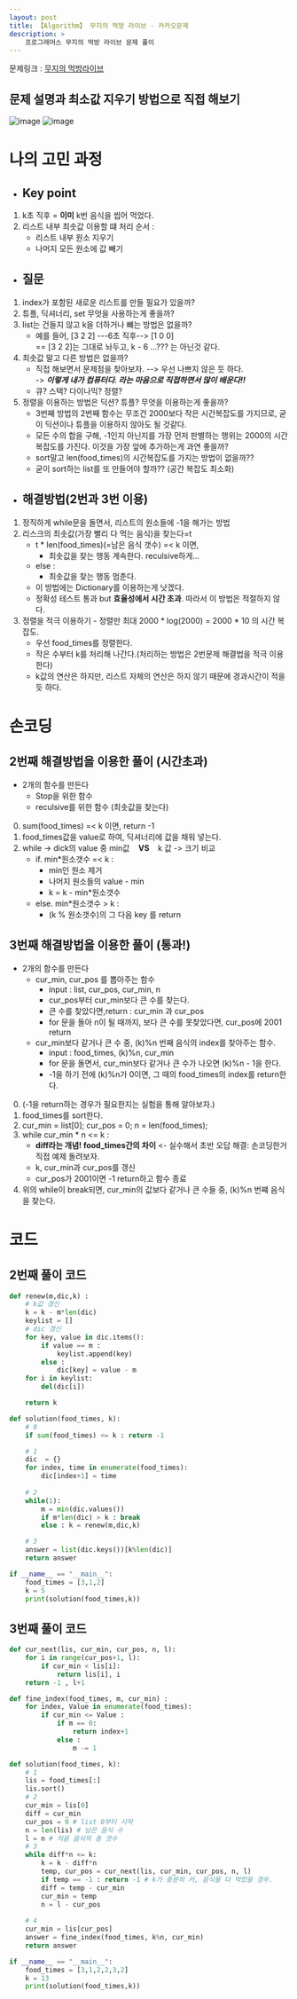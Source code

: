 ```yaml
---
layout: post
title: 【Algorithm】 무지의 먹방 라이브 - 카카오문제
description: > 
    프로그래머스 무지의 먹방 라이브 문제 풀이
---
```


문제링크 : [무지의 먹방라이브](https://programmers.co.kr/learn/courses/30/lessons/42891)
## **문제 설명과 최소값 지우기 방법으로 직접 해보기**
![image](https://user-images.githubusercontent.com/46951365/79040791-0c964e80-7c26-11ea-94c5-760a1aa3249d.png)
![image](https://user-images.githubusercontent.com/46951365/79117750-ed82f280-7dc6-11ea-823f-0e44d710e407.png)

# 나의 고민 과정  
- ## Key point
1. k초 직후 = **이미** k번 음식을 씹어 먹었다.
2. 리스트 내부 최솟값 이용할 떄 처리 순서 : 
    + 리스트 내부 원소 지우기 
    + 나머지 모든 원소에 값 빼기  

- ## 질문
1. index가 포함된 새로운 리스트를 만들 필요가 있을까?
2. 튜플, 딕셔너리, set 무엇을 사용하는게 좋을까?
3. list는 건들지 않고 k을 더하거나 뺴는 방법은 없을까?
    - 예를 들어, [3 2 2] ---6초 직후--> [1 0 0]  
      == [3 2 2]는 그대로 놔두고, k - 6 ...??? 는 아닌것 같다. 
4. 최솟값 말고 다른 방법은 없을까? 
    - 직접 해보면서 문제점을 찾아보자. -->  우선 나쁘지 않은 듯 하다.  
        -> ***이렇게 내가 컴퓨터다. 라는 마음으로 직접하면서 많이 배운다!!***  
    - 큐? 스택? 다이나믹? 정렬? 
5. 정렬을 이용하는 방법은 딕션? 튜플? 무엇을 이용하는게 좋을까? 
    - 3번째 방법의 2번째 함수는 무조건 2000보다 작은 시간복잡도를 가지므로, 굳이 딕션이나 튜플을 이용하지 않아도 될 것같다.
    - 모든 수의 합을 구해, -1인지 아닌지를 가장 먼저 판별하는 행위는 2000의 시간복잡도를 가진다. 이것을 가장 앞에 추가하는게 과연 좋을까? 
    - sort말고 len(food_times)의 시간복잡도를 가지는 방법이 없을까??
    - 굳이 sort하는 list를 또 만들어야 할까?? (공간 복잡도 최소화)


- ## 해결방법(2번과 3번 이용)
1. 정직하게 while문을 돌면서, 리스트의 원소들에 -1을 해가는 방법
2. 리스크의 최솟값(가장 빨리 다 먹는 음식)을 찾는다=t   
    - t  *  len(food_times)(=남은 음식 갯수) =< k 이면,  
        - 최솟값을 찾는 행동 계속한다. reculsive하게... 
    - else :
        - 최솟값을 찾는 행동 멈춘다. 
    - 이 방법에는 Dictionary를 이용하는게 낫겠다.  
    - 정확성 테스트 통과 but **효율성에서 시간 초과**. 따라서 이 방법은 적절하지 않다.
3.  정렬을 적극 이용하기 - 정렬만 최대 2000 * log(2000) = 2000 * 10 의 시간 복잡도.
    - 우선 food_times를 정렬한다.
    - 작은 수부터 k를 처리해 나간다.(처리하는 방법은 2번문제 해결법을 적극 이용한다)  
    - k값의 연산은 하지만, 리스트 자체의 연산은 하지 않기 때문에 경과시간이 적을 듯 하다.


# 손코딩

## 2번째 해결방법을 이용한 풀이 (시간초과)
- 2개의 함수를 만든다  
    - Stop을 위한 함수 
    - reculsive를 위한 함수 (최솟값을 찾는다)  

0. sum(food_times) =< k 이면, return -1 
1. food_times값을 value로 하여, 딕셔너리에 값을 채워 넣는다.
2. while -> dick의 value 중 min값 &nbsp;&nbsp; **VS** &nbsp;&nbsp; k 값  -> 크기 비교
    - if. min*원소갯수 =< k :
        - min인 원소 제거
        - 나머지 원소들의 value - min
        - k = k - min*원소갯수
    - else. min*원소갯수 > k : 
        - (k % 원소갯수)의 그 다음 key 를 return  


## 3번째 해결방법을 이용한 풀이 (통과!)
- 2개의 함수를 만든다  
    - cur_min, cur_pos 를 뽑아주는 함수
        - input : list, cur_pos, cur_min, n
        - cur_pos부터 cur_min보다 큰 수를 찾는다.
        - 큰 수를 찾았다면,return : cur_min 과 cur_pos
        - for 문을 돌아 n이 될 때까지, 보다 큰 수를 못찾았다면, cur_pos에 2001 return
    - cur_min보다 같거나 큰 수 중, (k)%n 번째 음식의 index를 찾아주는 함수.
        - input : food_times, (k)%n, cur_min
        - for 문을 돌면서, cur_min보다 같거나 큰 수가 나오면 (k)%n - 1을 한다.
        - -1을 하기 전에 (k)%n가 0이면, 그 때의 food_times의 index를 return한다. 

0. (-1을 return하는 경우가 필요한지는 실험을 통해 알아보자.)
1. food_times를 sort한다.
2. cur_min = list[0]; cur_pos  = 0; n = len(food_times);
3. while cur_min * n <= k :  
    - **diff라는 개념! food_times간의 차이** <- 실수해서 초반 오답 해결: 손코딩한거 직접 예제 돌려보자. 
    - k, cur_min과 cur_pos를 갱신
    - cur_pos가 2001이면 -1 return하고 함수 종료
4. 위의 while이 break되면,
    cur_min의 값보다 같거나 큰 수들 중, (k)%n 번쨰 음식을 찾는다.

# 코드
## 2번째 풀이 코드
```python
def renew(m,dic,k) :
    # k값 갱신
    k = k - m*len(dic)
    keylist = []
    # dic 갱신
    for key, value in dic.items():
        if value == m :
            keylist.append(key)
        else :
            dic[key] = value - m
    for i in keylist:
        del(dic[i])

    return k

def solution(food_times, k):
    # 0
    if sum(food_times) <= k : return -1

    # 1
    dic  = {}
    for index, time in enumerate(food_times):
        dic[index+1] = time
    
    # 2
    while(1):
        m = min(dic.values())
        if m*len(dic) > k : break
        else : k = renew(m,dic,k)

    # 3
    answer = list(dic.keys())[k%len(dic)]
    return answer

if __name__ == "__main__":
    food_times = [3,1,2]
    k = 5
    print(solution(food_times,k))
```

## 3번째 풀이 코드 
```python
def cur_next(lis, cur_min, cur_pos, n, l):
    for i in range(cur_pos+1, l):
        if cur_min < lis[i]:
            return lis[i], i
    return -1 , l+1

def fine_index(food_times, m, cur_min) : 
    for index, Value in enumerate(food_times):
        if cur_min <= Value :
            if m == 0:
                return index+1
            else :
                m -= 1

def solution(food_times, k):
    # 1
    lis = food_times[:]
    lis.sort()
    # 2
    cur_min = lis[0]
    diff = cur_min
    cur_pos = 0 # list 0부터 시작
    n = len(lis) # 남은 음식 수
    l = n # 처음 음식의 총 갯수
    # 3
    while diff*n <= k:
        k = k - diff*n
        temp, cur_pos = cur_next(lis, cur_min, cur_pos, n, l)
        if temp == -1 : return -1 # k가 충분히 커, 음식을 다 먹었을 경우.
        diff = temp - cur_min
        cur_min = temp
        n = l - cur_pos
        
    # 4
    cur_min = lis[cur_pos]
    answer = fine_index(food_times, k%n, cur_min)
    return answer

if __name__ == "__main__":
    food_times = [3,1,2,2,3,2]
    k = 13
    print(solution(food_times,k))
```
